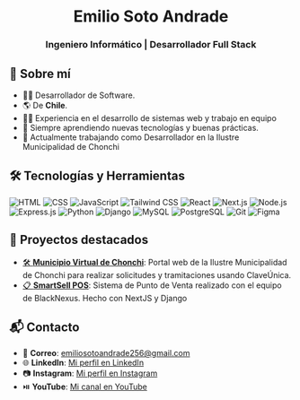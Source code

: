 <h1 align="center">Emilio Soto Andrade</h1>
<h3 align="center">Ingeniero Informático | Desarrollador Full Stack</h3>

## 🌟 Sobre mí
- 👨‍💻 Desarrollador de Software.
- 🌎 De **Chile**.
- 🧑‍🏫 Experiencia en el desarrollo de sistemas web y trabajo en equipo
- 📖 Siempre aprendiendo nuevas tecnologías y buenas prácticas.
- 🚀 Actualmente trabajando como Desarrollador en la Ilustre Municipalidad de Chonchi


## 🛠️ Tecnologías y Herramientas
![HTML](https://img.shields.io/badge/-HTML-E34F26?style=flat&logo=html5&logoColor=white)
![CSS](https://img.shields.io/badge/-CSS-1572B6?style=flat&logo=css3&logoColor=white) 
![JavaScript](https://img.shields.io/badge/-JavaScript-F7DF1E?style=flat&logo=javascript&logoColor=black)
![Tailwind CSS](https://img.shields.io/badge/-Tailwind%20CSS-38B2AC?style=flat&logo=tailwind-css&logoColor=white)
![React](https://img.shields.io/badge/-React-61DAFB?style=flat&logo=react&logoColor=black)
![Next.js](https://img.shields.io/badge/-Next.js-000000?style=flat&logo=next.js&logoColor=white)
![Node.js](https://img.shields.io/badge/-Node.js-339933?style=flat&logo=node.js&logoColor=white)
![Express.js](https://img.shields.io/badge/-Express.js-000000?style=flat&logo=express&logoColor=white)
![Python](https://img.shields.io/badge/-Python-3776AB?style=flat&logo=python&logoColor=white)
![Django](https://img.shields.io/badge/-Django-092E20?style=flat&logo=django&logoColor=white)
![MySQL](https://img.shields.io/badge/-MySQL-4479A1?style=flat&logo=mysql&logoColor=white)
![PostgreSQL](https://img.shields.io/badge/-PostgreSQL-4169E1?style=flat&logo=postgresql&logoColor=white)
![Git](https://img.shields.io/badge/-Git-F05032?style=flat&logo=git&logoColor=white)
![Figma](https://img.shields.io/badge/-Figma-F24E1E?style=flat&logo=figma&logoColor=white)


## 💼 Proyectos destacados
- [🛠️ **Municipio Virtual de Chonchi**](#): Portal web de la Ilustre Municipalidad de Chonchi para realizar solicitudes y tramitaciones usando ClaveÚnica.
- [📋 **SmartSell POS**](#): Sistema de Punto de Venta realizado con el equipo de BlackNexus. Hecho con NextJS y Django


## 📬 Contacto
- 📧 **Correo**: [emiliosotoandrade256@gmail.com](#)
- 🌐 **LinkedIn**: [Mi perfil en LinkedIn](https://linkedin.com/in/emilio-soto-andrade)
- 📷 **Instagram**: [Mi perfil en Instagram](https://www.instagram.com/milo97.py/)
- ⏯️ **YouTube**: [Mi canal en YouTube](https://www.youtube.com/@emmil9797)
